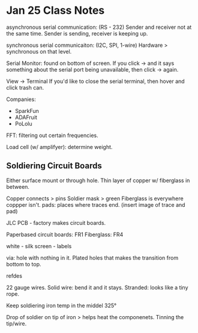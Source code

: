 # Jan 25 Class Notes

asynchronous serial communication: (RS - 232)
Sender and receiver not at the same time.
Sender is sending, receiver is  keeping up.

synchronous serial communicaiton: (I2C, SPI, 1-wire)
Hardware > synchronous on that level.

Serial Monitor: found on bottom of screen.
If you click -> and it says something about the serial port being unavailable, then click -> again.

View -> Terminal
If you'd like to close the serial terminal, then hover and click trash can.

Companies:

- SparkFun
- ADAFruit
- PoLolu

FFT: filtering out certain frequencies.

Load cell (w/ amplifyer): determine weight.

## Soldiering Circuit Boards

Either surface mount or through hole.
Thin layer of copper w/ fiberglass in between.

Copper connects > pins
Soldier mask > green
Fiberglass is everywhere coppper isn't.
pads: places where traces end.
(insert image of trace and pad)

JLC PCB - factory makes circuit boards.

Paperbased circuit boards: FR1
Fiberglass: FR4

white - silk screen - labels

via: hole with nothing in it.
Plated holes that makes the transition from bottom to top.

refdes

22 gauge wires.
Solid wire: bend it and it stays.
Stranded: looks like a tiny rope.

Keep soldiering iron temp in the middel 325°

Drop of soldier on tip of iron > helps heat the componenets.
Tinning the tip/wire.

